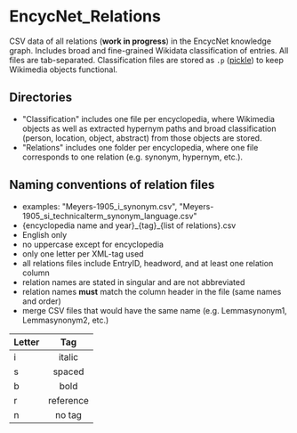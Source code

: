 # EncycNet_Relations
CSV data of all relations (**work in progress**) in the EncycNet knowledge graph. Includes broad and fine-grained Wikidata classification of entries. All files are tab-separated. Classification files are stored as `.p` ([pickle](https://wiki.python.org/moin/UsingPickle])) to keep Wikimedia objects functional.

## Directories
* "Classification" includes one file per encyclopedia, where Wikimedia objects as well as extracted hypernym paths and broad classification (person, location, object, abstract) from those objects are stored.
* "Relations" includes one folder per encyclopedia, where one file corresponds to one relation (e.g. synonym, hypernym, etc.).

## Naming conventions of relation files
* examples: "Meyers-1905_i_synonym.csv", "Meyers-1905_si_technicalterm_synonym_language.csv"
* {encyclopedia name and year}\_{tag}\_{list of relations}.csv
* English only
* no uppercase except for encyclopedia
* only one letter per XML-tag used
* all relations files include EntryID, headword, and at least one relation column
* relation names are stated in singular and are not abbreviated
* relation names **must** match the column header in the file (same names and order)
* merge CSV files that would have the same name (e.g. Lemmasynonym1, Lemmasynonym2, etc.)

| Letter   |      Tag     |
|----------|:-------------:|
| i |  italic |
| s |    spaced   |
| b | bold |
| r | reference |
| n | no tag |
